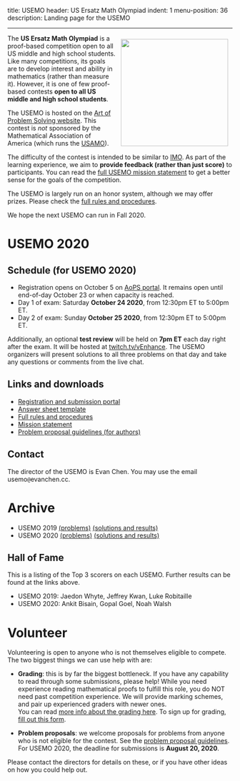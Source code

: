 title: USEMO
header: US Ersatz Math Olympiad
indent: 1
menu-position: 36
description: Landing page for the USEMO

---

<span style="float:right;padding:10px;">
<a href="static/usemo/usemo-logo.png">
<img width="240" src="static/usemo/usemo-logo.png" />
</a>
</span>

The **US Ersatz Math Olympiad** is a proof-based
competition open to all US middle and high school students.
Like many competitions, its goals are to
develop interest and ability in mathematics (rather than measure it).
However, it is one of few
proof-based contests **open to all US middle and high school students**.

The USEMO is hosted on the
[Art of Problem Solving website][aops-usemo].
This contest is *not* sponsored
by the Mathematical Association of America
(which runs the [USAMO][usamo]).

The difficulty of the contest is intended to be similar to [IMO][imo].
As part of the learning experience,
we aim to **provide feedback (rather than just score)** to participants.
You can read the [full USEMO mission statement][mission]
to get a better sense for the goals of the competition.

The USEMO is largely run on an honor system, although we may offer prizes.
Please check the [full rules and procedures][rules].

We hope the next USEMO can run in Fall 2020.

# USEMO 2020

## Schedule (for USEMO 2020)

* Registration opens on October 5 on [AoPS portal](https://aops.com/contests/usemo/).
	It remains open until end-of-day October 23 or when capacity is reached.
* Day 1 of exam: Saturday **October 24 2020**, from 12:30pm ET to 5:00pm ET.
* Day 2 of exam: Sunday **October 25 2020**, from 12:30pm ET to 5:00pm ET.

Additionally, an optional **test review**
will be held on **7pm ET** each day right after the exam.
It will be hosted at [twitch.tv/vEnhance](https://twitch.tv/vEnhance).
The USEMO organizers will present solutions to all three problems
on that day and take any questions or comments from the live chat.

## Links and downloads

* [Registration and submission portal][aops-usemo]
* [Answer sheet template][answersheet]
* [Full rules and procedures][rules]
* [Mission statement][mission]
* [Problem proposal guidelines (for authors)][propose]

## Contact

The director of the USEMO is Evan Chen.
You may use the email $\text{usemo}\texttt{@}\text{evanchen}{.}\text{cc}$.

# Archive

* USEMO 2019 [(problems)](exams/USEMO-2019.pdf) [(solutions and results)](exams/report-usemo-2019.pdf)
* USEMO 2020 [(problems)](exams/USEMO-2020.pdf) [(solutions and results)](exams/report-usemo-2020.pdf)

## Hall of Fame

This is a listing of the Top 3 scorers on each USEMO.
Further results can be found at the links above.

* USEMO 2019: Jaedon Whyte, Jeffrey Kwan, Luke Robitaille
* USEMO 2020: Ankit Bisain, Gopal Goel, Noah Walsh

# Volunteer

Volunteering is open to anyone who is not themselves eligible to compete.
The two biggest things we can use help with are:

+ **Grading**: this is by far the biggest bottleneck.
	If you have any capability to read through some submissions, please help!
	While you need experience reading mathematical proofs
	to fulfill this role, you do NOT need past competition experience.
	We will provide marking schemes,
	and pair up experienced graders with newer ones. <br>
	You can read [more info about the grading here][grading-info].
	To sign up for grading,
	[fill out this form](https://forms.gle/KF7Mb3f1Bnj5Fi6W7).

+ **Problem proposals**: we welcome proposals for problems
	from anyone who is not eligible for the contest.
	See the [problem proposal guidelines][propose].
	For USEMO 2020, the deadline for submissions is **August 20, 2020**.

Please contact the directors for details on these,
or if you have other ideas on how you could help out.

[usamts]: https://usamts.org/
[imo]: https://www.imo-official.org
[usamo]: https://en.wikipedia.org/wiki/United_States_of_America_Mathematical_Olympiad

[answersheet]: static/usemo/answer-template-usemo.pdf
[mission]: static/usemo/mission-usemo.pdf
[rules]: static/usemo/rules-usemo.pdf
[grading-info]: static/usemo/grading-brief-usemo.pdf
[propose]: static/usemo/proposal-guidelines-usemo.pdf
[signup]: https://forms.gle/P7tqip2xst8EMXLJ7
[aops-usemo]: https://www.aops.com/contests/usemo

